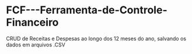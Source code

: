 # FCF---Ferramenta-de-Controle-Financeiro
CRUD de Receitas e Despesas ao longo dos 12 meses do ano, salvando os dados em arquivos .CSV
